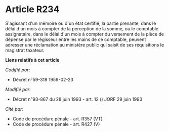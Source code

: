# Article R234

S'agissant d'un mémoire ou d'un état certifié, la partie prenante, dans le délai d'un mois à compter de la perception de la
somme, ou le comptable assignataire, dans le délai d'un mois à compter du versement de la pièce de dépense par le régisseur
entre les mains de ce comptable, peuvent adresser une réclamation au ministère public qui saisit de ses réquisitions le
magistrat taxateur.

**Liens relatifs à cet article**

_Codifié par_:

  - Décret n°59-318 1959-02-23

_Modifié par_:

  - Décret n°93-867 du 28 juin 1993 - art. 12 () JORF 29 juin 1993

_Cité par_:

  - Code de procédure pénale - art. R357 (VT)
  - Code de procédure pénale - art. R427 (V)
